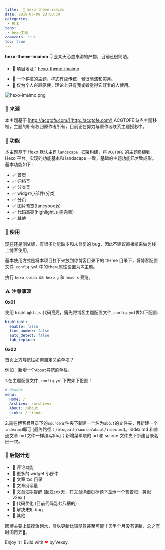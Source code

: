 ```yaml
---
title:  🎨 hexo-theme-imaimo
date: 2019-07-09 23:00:30
categories:
 - 技术
tags:
 - hexo主题
comments: true
toc: true
---
```



**hexo-theme-imaimo** 👇 是某天心血来潮的产物，目前还很简陋。

- 📁 项目地址：[hexo-theme-imaimo](https://github.com/vensing/hexo-theme-imaimo)
<!--more-->
- 🎨 一个移植的主题，样式有些传统，但很简洁和实用。
- 🚀 仅为个人兴趣驱使，理论上只有我或者觉得它好看的人使用。



![hexo-imaimo.png](https://i.loli.net/2019/06/24/5d10a59f842d945783.png)


### 📝 来源

本主题基于 [http://acgtofe.com/](http://acgtofe.com/) ACGTOFE 站点主题移植，主题的所有权归原作者所有，目前正在努力与原作者联系主题授权中。



### 🎯 功能

本主题基于 Hexo 默认主题 `landscape ` 框架构建，将 `ACGTOFE` 的主题移植到 Hexo 平台。实现的功能基本和 landscape 一致，基础的主题功能已大致成形。基本功能如下：

- ✅ 首页
- ✅ 归档页
- ✅ 分类页
- ✅ widget小部件(分类)
- ✅ 分页
- ✅ 图片预览(fancybox.js)
- ✅ 代码高亮(highlight.js 需完善)
- ✅ 其他


### 🔨 使用

现在还是测试版，有很多功能缺少和未修复的 bug，因此不建议直接拿来做为线上博客使用。

基本使用方式是将本项目拉下来放到你博客目录下的 theme 目录下，将博客配置文件`_config.yml` 中的`theme`属性设置为本主题。

执行 `hexo clean && hexo g` 和 `hexo s` 预览。

### ⚠ 注意事项

**0x01** 

使用 `highlight.js` 代码高亮，需先将博客主题配置文件`_config.yml`做如下配置:

```yaml
highlight:
  enable: false
  line_number: false
  auto_detect: false
  tab_replace:
```

**0x02** 

首页上方导航栏如何自定义菜单项？

例如：新增一个`About`导航菜单栏。

1.在主题配置文件`_config.yml`下做如下配置：

```yaml
# Header
menu:
  Home: /
  Archives: /archives
  About: /about
  Links: /friends
```

2.需在博客根目录下的`source`文件夹下新建一个名为`about`的文件夹，再新建一个`index.md`即可 (最终路径：`/blogpath/source/about/index.md`)。index.md 和普通文章 md 文件一样编写即可；新增菜单项的 url 和 source 文件夹下新建目录名应一致。

### 📌 后期计划

- 🔀 评论功能
- 🔀 更多的 widget 小部件
- 🔀 文章 toc 目录
- 🔀 文章阅读量
- 🔀 文章过期提醒 (超过xxx天，在文章详细页标题下显示一个警告框，类似 v2ex )
- 🔀 代码优化 (目前代码乱七八糟的)
- 🔀 解决未知 bug
- 🔀 其他


因博主要上班摸鱼划水，所以更新比较随意甚至可能十天半个月没有更新，总之有时间再弄🧑。

Enjoy it !  Build with <span style="color:red;font-family:Arial;font-size:14px">❤</span> by Vexsy.